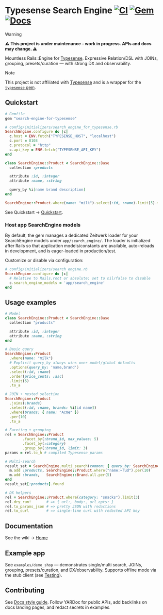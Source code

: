 # Typesense Search Engine [![CI][ci-badge]][ci-url] [![Gem][gem-badge]][gem-url] [![Docs][docs-badge]][docs-url]

> [!WARNING]
> **⚠️ This project is under maintenance – work in progress. APIs and docs may change. ⚠️**

Mountless Rails::Engine for [Typesense](https://typesense.org). Expressive Relation/DSL with JOINs, grouping, presets/curation — with strong DX and observability.

> [!NOTE]
> This project is not affiliated with [Typesense](https://typesense.org) and is a wrapper for the [`typesense` gem](https://github.com/typesense/typesense-ruby).

## Quickstart

```ruby
# Gemfile
gem "search-engine-for-typesense"
```

```ruby
# config/initializers/search_engine_for_typesense.rb
SearchEngine.configure do |c|
  c.host = ENV.fetch("TYPESENSE_HOST", "localhost")
  c.port = 8108
  c.protocol = "http"
  c.api_key = ENV.fetch("TYPESENSE_API_KEY")
end
```

```ruby
class SearchEngine::Product < SearchEngine::Base
  collection :products

  attribute :id, :integer
  attribute :name, :string

  query_by %i[name brand description]
end

SearchEngine::Product.where(name: "milk").select(:id, :name).limit(5).to_a
```

See Quickstart → [Quickstart](https://github.com/lstpsche/search-engine-for-typesense/wiki/Quickstart).

### Host app SearchEngine models

By default, the gem manages a dedicated Zeitwerk loader for your SearchEngine models under `app/search_engine/`. The loader is initialized after Rails so that application models/constants are available, auto-reloads in development, and is eager-loaded in production/test.

Customize or disable via configuration:

```ruby
# config/initializers/search_engine.rb
SearchEngine.configure do |c|
  # Relative to Rails.root or absolute; set to nil/false to disable
  c.search_engine_models = 'app/search_engine'
end
```

## Usage examples

```ruby
# Model
class SearchEngine::Product < SearchEngine::Base
  collection "products"

  attribute :id, :integer
  attribute :name, :string
end

# Basic query
SearchEngine::Product
  .where(name: "milk")
  # Explicit query_by always wins over model/global defaults
  .options(query_by: 'name,brand')
  .select(:id, :name)
  .order(price_cents: :asc)
  .limit(5)
  .to_a

# JOIN + nested selection
SearchEngine::Product
  .joins(:brands)
  .select(:id, :name, brands: %i[id name])
  .where(brands: { name: "Acme" })
  .per(10)
  .to_a

# Faceting + grouping
rel = SearchEngine::Product
        .facet_by(:brand_id, max_values: 5)
        .facet_by(:category)
        .group_by(:brand_id, limit: 3)
params = rel.to_h # compiled Typesense params

# Multi-search
result_set = SearchEngine.multi_search(common: { query_by: SearchEngine.config.default_query_by }) do |m|
  m.add :products, SearchEngine::Product.where("name:~rud").per(10)
  m.add :brands,   SearchEngine::Brand.all.per(5)
end
result_set[:products].found

# DX helpers
rel = SearchEngine::Product.where(category: "snacks").limit(3)
rel.dry_run!       # => { url:, body:, url_opts: }
rel.to_params_json # => pretty JSON with redactions
rel.to_curl        # => single-line curl with redacted API key
```

## Documentation

See the wiki → [Home](https://github.com/lstpsche/search-engine-for-typesense/wiki)

## Example app

See `examples/demo_shop` — demonstrates single/multi search, JOINs, grouping, presets/curation, and DX/observability. Supports offline mode via the stub client (see [Testing](https://github.com/lstpsche/search-engine-for-typesense/wiki/Testing)).

## Contributing

See [Docs style guide](https://github.com/lstpsche/search-engine-for-typesense/wiki/contributing/docs_style). Follow YARDoc for public APIs, add backlinks on docs landing pages, and redact secrets in examples.

<!-- Badge references (placeholders) -->
[ci-badge]: https://img.shields.io/github/actions/workflow/status/lstpsche/search-engine-for-typesense/ci.yml?branch=main
[ci-url]: #
[gem-badge]: https://img.shields.io/gem/v/search-engine-for-typesense.svg?label=gem
[gem-url]: https://rubygems.org/gems/search-engine-for-typesense
[docs-badge]: https://img.shields.io/badge/docs-index-blue
[docs-url]: https://github.com/lstpsche/search-engine-for-typesense/wiki
